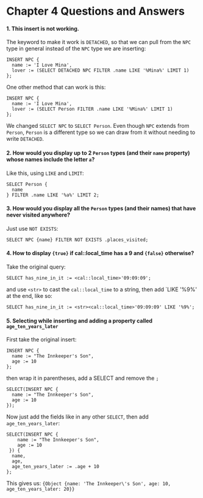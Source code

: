 # Chapter 4 Questions and Answers

#### 1. This insert is not working.

The keyword to make it work is `DETACHED`, so that we can pull from the `NPC` type in general instead of the `NPC` type we are inserting:

```edgeql
INSERT NPC {
  name := 'I Love Mina',
  lover := (SELECT DETACHED NPC FILTER .name LIKE '%Mina%' LIMIT 1)
};
```

One other method that can work is this:

```edgeql
INSERT NPC {
  name := 'I Love Mina',
  lover := (SELECT Person FILTER .name LIKE '%Mina%' LIMIT 1)
};
```

We changed `SELECT NPC` to `SELECT Person`. Even though `NPC` extends from `Person`, `Person` is a different type so we can draw from it without needing to write `DETACHED`.

#### 2. How would you display up to 2 `Person` types (and their `name` property) whose names include the letter `a`?

Like this, using `LIKE` and `LIMIT`:

```edgeql
SELECT Person {
  name
} FILTER .name LIKE '%a%' LIMIT 2;
```

#### 3. How would you display all the `Person` types (and their names) that have never visited anywhere?

Just use `NOT EXISTS`:

```edgeql
SELECT NPC {name} FILTER NOT EXISTS .places_visited;
```

#### 4. How to display `{true}` if cal::local_time has a 9 and `{false}` otherwise?

Take the original query:

```edgeql
SELECT has_nine_in_it := <cal::local_time>'09:09:09';
```

and use `<str>` to cast the `cal::local_time` to a string, then add `LIKE '%9%' at the end, like so:

```edgeql
SELECT has_nine_in_it := <str><cal::local_time>'09:09:09' LIKE '%9%';
```

#### 5. Selecting while inserting and adding a property called `age_ten_years_later`

First take the original insert:

```edgeql
INSERT NPC {
  name := "The Innkeeper's Son",
  age := 10
};
```

then wrap it in parentheses, add a SELECT and remove the `;`

```edgeql
SELECT(INSERT NPC {
  name := "The Innkeeper's Son",
  age := 10
});
```

Now just add the fields like in any other `SELECT`, then add `age_ten_years_later`:

```edgeql
SELECT(INSERT NPC {
    name := "The Innkeeper's Son",
    age := 10
 }) {
  name,
  age,
  age_ten_years_later := .age + 10
};
```

This gives us: `{Object {name: 'The Innkeeper\'s Son', age: 10, age_ten_years_later: 20}}`
